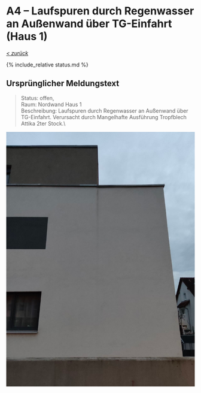 # A4 &ndash; Laufspuren durch Regenwasser an Außenwand über TG-Einfahrt (Haus 1)

_[&lt; zurück](../../index.md)_

{% include_relative status.md %}

## Ursprünglicher Meldungstext

> Status: offen,\
> Raum: Nordwand Haus 1\
> Beschreibung: Laufspuren durch Regenwasser an Außenwand über TG-Einfahrt. Verursacht durch Mangelhafte Ausführung Tropfblech Attika 2ter Stock.\

![](Meldung.png)